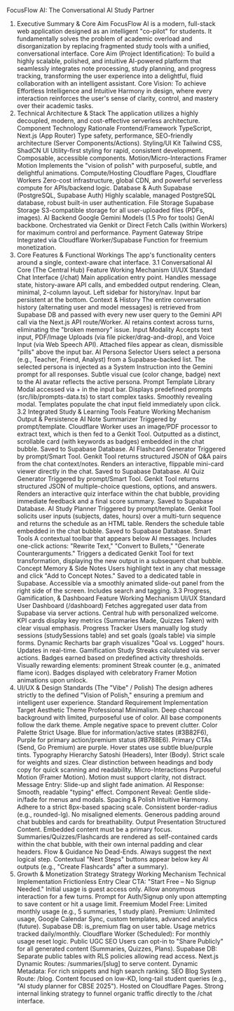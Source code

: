 FocusFlow AI: The Conversational AI Study Partner
1. Executive Summary & Core Aim
FocusFlow AI is a modern, full-stack web application designed as an intelligent "co-pilot" for students. It fundamentally solves the problem of academic overload and disorganization by replacing fragmented study tools with a unified, conversational interface.
Core Aim (Project Identification): To build a highly scalable, polished, and intuitive AI-powered platform that seamlessly integrates note processing, study planning, and progress tracking, transforming the user experience into a delightful, fluid collaboration with an intelligent assistant.
Core Vision: To achieve Effortless Intelligence and Intuitive Harmony in design, where every interaction reinforces the user's sense of clarity, control, and mastery over their academic tasks.
2. Technical Architecture & Stack
The application utilizes a highly decoupled, modern, and cost-effective serverless architecture.
Component	Technology	Rationale
Frontend/Framework	TypeScript, Next.js (App Router)	Type safety, performance, SEO-friendly architecture (Server Components/Actions).
Styling/UI Kit	Tailwind CSS, ShadCN UI	Utility-first styling for rapid, consistent development. Composable, accessible components.
Motion/Micro-Interactions	Framer Motion	Implements the "vision of polish" with purposeful, subtle, and delightful animations.
Compute/Hosting	Cloudflare Pages, Cloudflare Workers	Zero-cost infrastructure, global CDN, and powerful serverless compute for APIs/backend logic.
Database & Auth	Supabase (PostgreSQL, Supabase Auth)	Highly scalable, managed PostgreSQL database, robust built-in user authentication.
File Storage	Supabase Storage	S3-compatible storage for all user-uploaded files (PDFs, images).
AI Backend	Google Gemini Models (1.5 Pro for tools)	GenAI backbone. Orchestrated via Genkit or Direct Fetch Calls (within Workers) for maximum control and performance.
Payment Gateway	Stripe	Integrated via Cloudflare Worker/Supabase Function for freemium monetization.
3. Core Features & Functional Workings
The app's functionality centers around a single, context-aware chat interface.
3.1 Conversational AI Core (The Central Hub)
Feature	Working Mechanism	UI/UX Standard
Chat Interface (/chat)	Main application entry point. Handles message state, history-aware API calls, and embedded output rendering.	Clean, minimal, 2-column layout. Left sidebar for history/nav. Input bar persistent at the bottom.
Context & History	The entire conversation history (alternating user and model messages) is retrieved from Supabase DB and passed with every new user query to the Gemini API call via the Next.js API route/Worker.	AI retains context across turns, eliminating the "broken memory" issue.
Input Modality	Accepts text input, PDF/Image Uploads (via file picker/drag-and-drop), and Voice Input (via Web Speech API).	Attached files appear as clean, dismissible "pills" above the input bar.
AI Persona Selector	Users select a persona (e.g., Teacher, Friend, Analyst) from a Supabase-backed list. The selected persona is injected as a System Instruction into the Gemini prompt for all responses.	Subtle visual cue (color change, badge) next to the AI avatar reflects the active persona.
Prompt Template Library	Modal accessed via + in the input bar. Displays predefined prompts (src/lib/prompts-data.ts) to start complex tasks.	Smoothly revealing modal. Templates populate the chat input field immediately upon click.
3.2 Integrated Study & Learning Tools
Feature	Working Mechanism	Output & Persistence
AI Note Summarizer	Triggered by prompt/template. Cloudflare Worker uses an image/PDF processor to extract text, which is then fed to a Genkit Tool.	Outputted as a distinct, scrollable card (with keywords as badges) embedded in the chat bubble. Saved to Supabase Database.
AI Flashcard Generator	Triggered by prompt/Smart Tool. Genkit Tool returns structured JSON of Q&A pairs from the chat context/notes.	Renders an interactive, flippable mini-card viewer directly in the chat. Saved to Supabase Database.
AI Quiz Generator	Triggered by prompt/Smart Tool. Genkit Tool returns structured JSON of multiple-choice questions, options, and answers.	Renders an interactive quiz interface within the chat bubble, providing immediate feedback and a final score summary. Saved to Supabase Database.
AI Study Planner	Triggered by prompt/template. Genkit Tool solicits user inputs (subjects, dates, hours) over a multi-turn sequence and returns the schedule as an HTML table.	Renders the schedule table embedded in the chat bubble. Saved to Supabase Database.
Smart Tools	A contextual toolbar that appears below AI messages. Includes one-click actions: "Rewrite Text," "Convert to Bullets," "Generate Counterarguments."	Triggers a dedicated Genkit Tool for text transformation, displaying the new output in a subsequent chat bubble.
Concept Memory & Side Notes	Users highlight text in any chat message and click "Add to Concept Notes."	Saved to a dedicated table in Supabase. Accessible via a smoothly animated slide-out panel from the right side of the screen. Includes search and tagging.
3.3 Progress, Gamification, & Dashboard
Feature	Working Mechanism	UI/UX Standard
User Dashboard (/dashboard)	Fetches aggregated user data from Supabase via server actions.	Central hub with personalized welcome. KPI cards display key metrics (Summaries Made, Quizzes Taken) with clear visual emphasis.
Progress Tracker	Users manually log study sessions (studySessions table) and set goals (goals table) via simple forms.	Dynamic Recharts bar graph visualizes "Goal vs. Logged" hours. Updates in real-time.
Gamification	Study Streaks calculated via server actions. Badges earned based on predefined activity thresholds.	Visually rewarding elements: prominent Streak counter (e.g., animated flame icon). Badges displayed with celebratory Framer Motion animations upon unlock.
4. UI/UX & Design Standards (The "Vibe" / Polish)
The design adheres strictly to the defined "Vision of Polish," ensuring a premium and intelligent user experience.
Standard	Requirement	Implementation Target
Aesthetic Theme	Professional Minimalism. Deep charcoal background with limited, purposeful use of color.	All base components follow the dark theme. Ample negative space to prevent clutter.
Color Palette	Strict Usage. Blue for information/active states (#3B82F6), Purple for primary action/premium status (#B788E6).	Primary CTAs (Send, Go Premium) are purple. Hover states use subtle blue/purple tints.
Typography Hierarchy	Satoshi (Headers), Inter (Body). Strict scale for weights and sizes.	Clear distinction between headings and body copy for quick scanning and readability.
Micro-Interactions	Purposeful Motion (Framer Motion). Motion must support clarity, not distract.	Message Entry: Slide-up and slight fade animation. AI Response: Smooth, readable "typing" effect. Component Reveal: Gentle slide-in/fade for menus and modals.
Spacing & Polish	Intuitive Harmony. Adhere to a strict 8px-based spacing scale. Consistent border-radius (e.g., rounded-lg).	No misaligned elements. Generous padding around chat bubbles and cards for breathability.
Output Presentation	Structured Content. Embedded content must be a primary focus.	Summaries/Quizzes/Flashcards are rendered as self-contained cards within the chat bubble, with their own internal padding and clear headers.
Flow & Guidance	No Dead-Ends. Always suggest the next logical step.	Contextual "Next Steps" buttons appear below key AI outputs (e.g., "Create Flashcards" after a summary).
5. Growth & Monetization Strategy
Strategy	Working Mechanism	Technical Implementation
Frictionless Entry	Clear CTA: "Start Free – No Signup Needed." Initial usage is guest access only.	Allow anonymous interaction for a few turns. Prompt for Auth/Signup only upon attempting to save content or hit a usage limit.
Freemium Model	Free: Limited monthly usage (e.g., 5 summaries, 1 study plan). Premium: Unlimited usage, Google Calendar Sync, custom templates, advanced analytics (future).	Supabase DB: is_premium flag on user table. Usage metrics tracked daily/monthly. Cloudflare Worker (Scheduled): For monthly usage reset logic.
Public UGC SEO	Users can opt-in to "Share Publicly" for all generated content (Summaries, Quizzes, Plans).	Supabase DB: Separate public tables with RLS policies allowing read access. Next.js Dynamic Routes: /summaries/[slug] to serve content. Dynamic Metadata: For rich snippets and high search ranking.
SEO Blog System	Route: /blog. Content focused on low-KD, long-tail student queries (e.g., "AI study planner for CBSE 2025").	Hosted on Cloudflare Pages. Strong internal linking strategy to funnel organic traffic directly to the /chat interface.